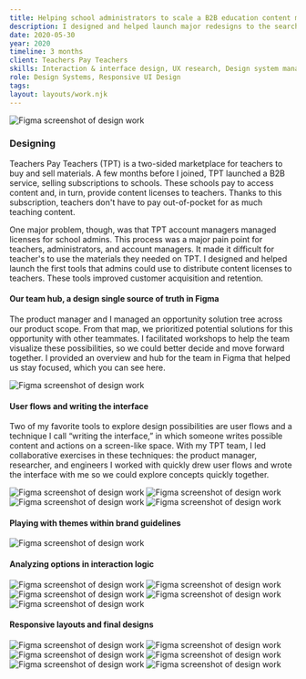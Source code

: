 ```yaml
---
title: Helping school administrators to scale a B2B education content marketplace
description: I designed and helped launch major redesigns to the search and discovery experience of a new Teachers Pay Teachers product. This new experience for grade school teachers helped improve B2B acquisition and retention.
date: 2020-05-30
year: 2020
timeline: 3 months
client: Teachers Pay Teachers
skills: Interaction & interface design, UX research, Design system management, Creative workshop facilitation
role: Design Systems, Responsive UI Design
tags:
layout: layouts/work.njk
---
```

<img
  class='post-img'
  src='../../img/tpt/licenses/hero.png'
  srcset=''
  alt='Figma screenshot of design work'
/>
<h3>Designing </h3>
<p>Teachers Pay Teachers (TPT) is a two-sided marketplace for teachers to buy and sell materials. A few months before I joined, TPT launched a B2B service, selling subscriptions to schools. These schools pay to access content and, in turn, provide content licenses to teachers. Thanks to this subscription, teachers don't have to pay out-of-pocket for as much teaching content.</p>
<p>One major problem, though, was that TPT account managers managed licenses for school admins. This process was a major pain point for teachers, administrators, and account managers. It made it difficult for teacher's to use the materials they needed on TPT. I designed and helped launch the first tools that admins could use to distribute content licenses to teachers. These tools improved customer acquisition and retention.</p>
<section class='usual-bottom'>
<h4>Our team hub, a design single source of truth in Figma</h4>
<p>The product manager and I managed an opportunity solution tree across our product scope. From that map, we prioritized potential solutions for this opportunity with other teammates. I facilitated workshops to help the team visualize these possibilities, so we could better decide and move forward together. I provided an overview and hub for the team in Figma that helped us stay focused, which you can see here. </p>
<img
  class='post-img'
  src='../../img/tpt/licenses/context.png'
  srcset=''
  alt='Figma screenshot of design work'
/>
<h4>User flows and writing the interface</h4>
<p>Two of my favorite tools to explore design possibilities are user flows and a technique I call “writing the interface,” in which someone writes possible content and actions on a screen-like space. With my TPT team, I led collaborative exercises in these techniques: the product manager, researcher, and engineers I worked with quickly drew user flows and wrote the interface with me so we could explore concepts quickly together.</p>
<img
  class='post-img'
  src='../../img/tpt/licenses/flow-thinking.png'
  srcset=''
  alt='Figma screenshot of design work'
/>
<img
  class='post-img'
  src='../../img/tpt/licenses/lofi-vision.png'
  srcset=''
  alt='Figma screenshot of design work'
/>
<img
  class='post-img'
  src='../../img/tpt/licenses/interface-writing.png'
  srcset=''
  alt='Figma screenshot of design work'
/>
<img
  class='post-img'
  src='../../img/tpt/licenses/interface-writing.png'
  srcset=''
  alt='Figma screenshot of design work'
/>
<h4>Playing with themes within brand guidelines</h4>
<img
  class='post-img'
  src='../../img/tpt/licenses/theme-variations.png'
  srcset=''
  alt='Figma screenshot of design work'
/>
<h4>Analyzing options in interaction logic</h4>
<img
  class='post-img'
  src='../../img/tpt/licenses/logical-scenarios.png'
  srcset=''
  alt='Figma screenshot of design work'
/>
<img
  class='post-img'
  src='../../img/tpt/licenses/scenario-decision.png'
  srcset=''
  alt='Figma screenshot of design work'
/>
<img
  class='post-img'
  src='../../img/tpt/licenses/scenario-decision-flexible-to-custom.png'
  srcset=''
  alt='Figma screenshot of design work'
/>
<img
  class='post-img'
  src='../../img/tpt/licenses/admin-flow.png'
  srcset=''
  alt='Figma screenshot of design work'
/>
<img
  class='post-img'
  src='../../img/tpt/licenses/admin-questions.png'
  srcset=''
  alt='Figma screenshot of design work'
/>
<h4>Responsive layouts and final designs</h4>
<img
  class='post-img'
  src='../../img/tpt/licenses/responsive-layouts.png'
  srcset=''
  alt='Figma screenshot of design work'
/>
<img
  class='post-img'
  src='../../img/tpt/licenses/final-teacher.png'
  srcset=''
  alt='Figma screenshot of design work'
/>
<img
  class='post-img'
  src='../../img/tpt/licenses/final-responsive.png'
  srcset=''
  alt='Figma screenshot of design work'
/>
<img
  class='post-img'
  src='../../img/tpt/licenses/final-admin.png'
  srcset=''
  alt='Figma screenshot of design work'
/>
<img
  class='post-img'
  src='../../img/tpt/licenses/final-admin-zoom-01.png'
  srcset=''
  alt='Figma screenshot of design work'
/>
<img
  class='post-img'
  src='../../img/tpt/licenses/final-admin-zoom-02.png'
  srcset=''
  alt='Figma screenshot of design work'
/>
